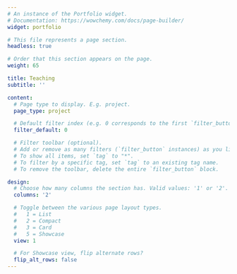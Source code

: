 ```yaml
---
# An instance of the Portfolio widget.
# Documentation: https://wowchemy.com/docs/page-builder/
widget: portfolio

# This file represents a page section.
headless: true

# Order that this section appears on the page.
weight: 65

title: Teaching
subtitle: ''

content:
  # Page type to display. E.g. project.
  page_type: project

  # Default filter index (e.g. 0 corresponds to the first `filter_button` instance below).
  filter_default: 0

  # Filter toolbar (optional).
  # Add or remove as many filters (`filter_button` instances) as you like.
  # To show all items, set `tag` to "*".
  # To filter by a specific tag, set `tag` to an existing tag name.
  # To remove the toolbar, delete the entire `filter_button` block.

design:
  # Choose how many columns the section has. Valid values: '1' or '2'.
  columns: '2'

  # Toggle between the various page layout types.
  #   1 = List
  #   2 = Compact
  #   3 = Card
  #   5 = Showcase
  view: 1

  # For Showcase view, flip alternate rows?
  flip_alt_rows: false
---
```

